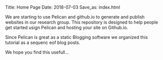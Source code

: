 Title: Home Page 
Date: 2018-07-03
Save_as: index.html

We are starting to use Pelican and github.io to generate and publish websites in our research group. This repository is designed to help people get started usign Pelican and hosting your site on Github.io.  

Since Pelican is great as a static Blogging software we organized this tutorial as a sequenc eof blog posts.  

We hope you find this usefull... 
